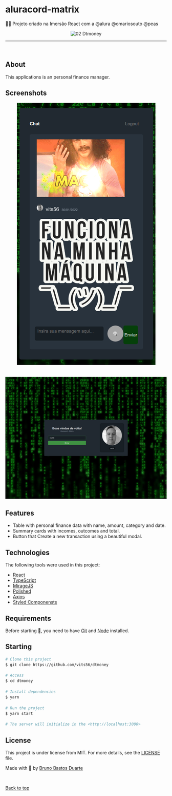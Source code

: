 # aluracord-matrix
👨‍💻 Projeto criado na Imersão React com a @alura @omariosouto @peas
<div align="center" id="top"> 
  <img src="./src/assets/logo.svg" alt="02 Dtmoney" />
</div>

<hr/>
<br>

## About

This applications is an personal finance manager.

## Screenshots

<div align="center" id="top"> 
  <img src="./src/assets/screen2.png" alt="02 Dtmoney" />
</div>
<br/>
<br/>
<div align="center" id="top"> 
  <img src="./src/assets/screen1.png" alt="02 Dtmoney" />
</div>

## Features

- Table with personal finance data with name, amount, category and date.
- Summary cards with incomes, outcomes and total.
- Button that Create a new transaction using a beautiful modal.

## Technologies

The following tools were used in this project:

- [React](https://pt-br.reactjs.org/)
- [TypeScript](https://www.typescriptlang.org/)
- [MirageJS](https://miragejs.com/)
- [Polished](https://polished.js.org/)
- [Axios](https://github.com/axios/axios)
- [Styled Componensts](https://styled-components.com/)

## Requirements

Before starting 🏁, you need to have [Git](https://git-scm.com) and [Node](https://nodejs.org/en/) installed.

## Starting

```bash
# Clone this project
$ git clone https://github.com/vits56/dtmoney

# Access
$ cd dtmoney

# Install dependencies
$ yarn

# Run the project
$ yarn start

# The server will initialize in the <http://localhost:3000>
```

## License

This project is under license from MIT. For more details, see the [LICENSE](LICENSE.md) file.

Made with 💜 by <a href="https://github.com/vits56" target="_blank">Bruno Bastos Duarte</a>

&#xa0;

<a href="#top">Back to top</a>


